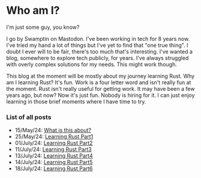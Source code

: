 # Who am I?

I'm just some guy, you know?

I go by Swamptin on Mastodon. I've been working in tech for 8 years now. I've
tried my hand a lot of things but I've yet to find that "one true thing". I
doubt I ever will to be fair, there's too much that's interesting. I've wanted a
blog, somewhere to explore tech publicly, for years. I've always struggled with
overly complex solutions for my needs. This might work though.

This blog at the moment will be mostly about my journey learning Rust. Why am I
learning Rust? It's fun. Work is a four letter word and isn't really fun at the
moment. Rust isn't really useful for getting work. It may have been a few years
ago, but now? Now it's just fun. Nobody is hiring for it. I can just enjoy learning
in those brief moments where I have time to try.

### List of all posts

- 15/May/24: [What is this about?](goals.md)
- 25/May/24: [Learning Rust Part1](rust_part1.md)
- 01/July/24: [Learning Rust Part2](rust_part2.md)
- 11/July/24: [Learning Rust Part3](rust_part3.md)
- 13/July/24: [Learning Rust Part4](rust_part4.md)
- 14/July/24: [Learning Rust Part5](rust_part5.md)
- 18/July/24: [Learning Rust Part6](rust_part6.md)
